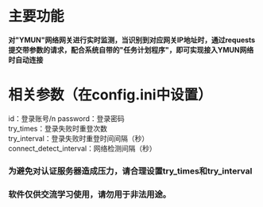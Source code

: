 # 主要功能
**对"YMUN"网络网关进行实时监测，当识别到对应网关IP地址时，通过requests提交带参数的请求，配合系统自带的"任务计划程序"，即可实现接入YMUN网络时自动连接**

# 相关参数（在config.ini中设置）
id：登录账号/n
password：登录密码  
try_times：登录失败时重登次数  
try_interval：登录失败时重登时间间隔（秒）  
connect_detect_interval：网络检测间隔（秒）

### 为避免对认证服务器造成压力，请合理设置try_times和try_interval
### 软件仅供交流学习使用，请勿用于非法用途。
